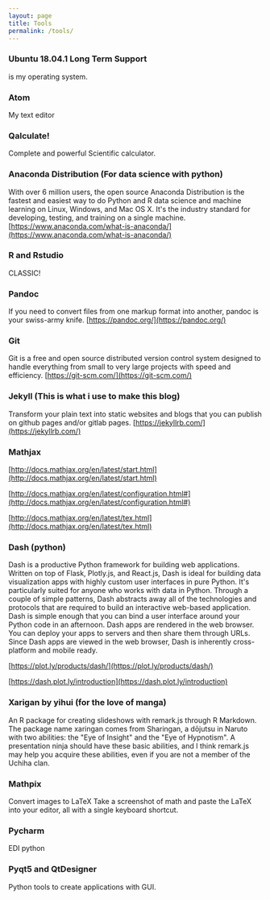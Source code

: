 ```yaml
---
layout: page
title: Tools
permalink: /tools/
---
```


### Ubuntu 18.04.1 Long Term Support

is my operating system.

### Atom

My text editor

### Qalculate!

Complete and powerful Scientific calculator.

### Anaconda Distribution (For data science with python)

With over 6 million users, the open source Anaconda Distribution is the fastest and easiest way to do Python and R data science and machine learning on Linux, Windows, and Mac OS X. It's the industry standard for developing, testing, and training on a single machine. [https://www.anaconda.com/what-is-anaconda/](https://www.anaconda.com/what-is-anaconda/)

### R and Rstudio

CLASSIC!

### Pandoc

If you need to convert files from one markup format into another, pandoc is your swiss-army knife. [https://pandoc.org/](https://pandoc.org/)

### Git

Git is a free and open source distributed version control system designed to handle everything from small to very large projects with speed and efficiency. [https://git-scm.com/](https://git-scm.com/)

### Jekyll (This is what i use to make this blog)

Transform your plain text into static websites and blogs that you can publish on github pages and/or gitlab pages. [https://jekyllrb.com/](https://jekyllrb.com/)

### Mathjax

[http://docs.mathjax.org/en/latest/start.html](http://docs.mathjax.org/en/latest/start.html)

[http://docs.mathjax.org/en/latest/configuration.html#](http://docs.mathjax.org/en/latest/configuration.html#)

[http://docs.mathjax.org/en/latest/tex.html](http://docs.mathjax.org/en/latest/tex.html)

### Dash (python)

Dash is a productive Python framework for building web applications.
Written on top of Flask, Plotly.js, and React.js, Dash is ideal for building data visualization apps with highly custom user interfaces in pure Python. It's particularly suited for anyone who works with data in Python.
Through a couple of simple patterns, Dash abstracts away all of the technologies and protocols that are required to build an interactive web-based application. Dash is simple enough that you can bind a user interface around your Python code in an afternoon.
Dash apps are rendered in the web browser. You can deploy your apps to servers and then share them through URLs. Since Dash apps are viewed in the web browser, Dash is inherently cross-platform and mobile ready.

[https://plot.ly/products/dash/](https://plot.ly/products/dash/)

[https://dash.plot.ly/introduction](https://dash.plot.ly/introduction)

### Xarigan by yihui (for the love of manga)

An R package for creating slideshows with remark.js through R Markdown. The package name xaringan comes from Sharingan, a dōjutsu in Naruto with two abilities: the "Eye of Insight" and the "Eye of Hypnotism". A presentation ninja should have these basic abilities, and I think remark.js may help you acquire these abilities, even if you are not a member of the Uchiha clan.

### Mathpix

Convert images to LaTeX
Take a screenshot of math and paste the LaTeX into your editor, all with a single keyboard shortcut.

### Pycharm
EDI python 

### Pyqt5 and QtDesigner
Python tools to create applications with GUI.
